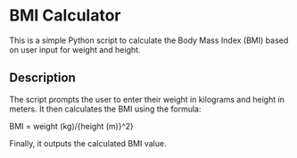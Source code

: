 # BMI Calculator
This is a simple Python script to calculate the Body Mass Index (BMI) based on user input for weight and height.
## Description

The script prompts the user to enter their weight in kilograms and height in meters. It then calculates the BMI using the formula:


BMI = weight (kg)/{height (m)}^2}

Finally, it outputs the calculated BMI value.
